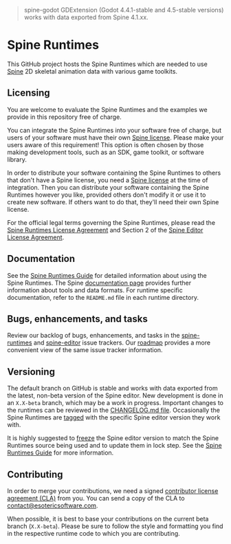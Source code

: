 >spine-godot GDExtension (Godot 4.4.1-stable and 4.5-stable versions) works with data exported from Spine 4.1.xx.

# Spine Runtimes

This GitHub project hosts the Spine Runtimes which are needed to use [Spine](http://esotericsoftware.com/) 2D skeletal animation data with various game toolkits.

## Licensing

You are welcome to evaluate the Spine Runtimes and the examples we provide in this repository free of charge.

You can integrate the Spine Runtimes into your software free of charge, but users of your software must have their own [Spine license](https://esotericsoftware.com/spine-purchase). Please make your users aware of this requirement! This option is often chosen by those making development tools, such as an SDK, game toolkit, or software library.

In order to distribute your software containing the Spine Runtimes to others that don't have a Spine license, you need a [Spine license](https://esotericsoftware.com/spine-purchase) at the time of integration. Then you can distribute your software containing the Spine Runtimes however you like, provided others don't modify it or use it to create new software. If others want to do that, they'll need their own Spine license.

For the official legal terms governing the Spine Runtimes, please read the [Spine Runtimes License Agreement](http://esotericsoftware.com/spine-runtimes-license) and Section 2 of the [Spine Editor License Agreement](http://esotericsoftware.com/spine-editor-license#s2).

## Documentation

See the [Spine Runtimes Guide](http://esotericsoftware.com/spine-runtimes-guide) for detailed information about using the Spine Runtimes. The Spine [documentation page](http://esotericsoftware.com/spine-documentation#runtimesTitle) provides further information about tools and data formats. For runtime specific documentation, refer to the `README.md` file in each runtime directory.

## Bugs, enhancements, and tasks

Review our backlog of bugs, enhancements, and tasks in the [spine-runtimes](https://github.com/EsotericSoftware/spine-runtimes/issues) and [spine-editor](https://github.com/EsotericSoftware/spine-editor/issues) issue trackers. Our [roadmap](http://esotericsoftware.com/spine-roadmap) provides a more convenient view of the same issue tracker information.

## Versioning

The default branch on GitHub is stable and works with data exported from the latest, non-beta version of the Spine editor. New development is done in an `X.X-beta` branch, which may be a work in progress. Important changes to the runtimes can be reviewed in the [CHANGELOG.md file](CHANGELOG.md). Occasionally the Spine Runtimes are [tagged](https://github.com/EsotericSoftware/spine-runtimes/releases) with the specific Spine editor version they work with.

It is highly suggested to [freeze](http://esotericsoftware.com/spine-settings#Version) the Spine editor version to match the Spine Runtimes source being used and to update them in lock step. See the [Spine Runtimes Guide](http://esotericsoftware.com/spine-runtime-architecture#Versioning) for more information.

## Contributing

In order to merge your contributions, we need a signed [contributor license agreement (CLA)](http://esotericsoftware.com/licenses/cla.txt) from you. You can send a copy of the CLA to contact@esotericsoftware.com.

When possible, it is best to base your contributions on the current beta branch (`X.X-beta`). Please be sure to follow the style and formatting you find in the respective runtime code to which you are contributing.
